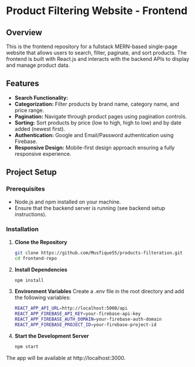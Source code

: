 # Product Filtering Website - Frontend

## Overview
This is the frontend repository for a fullstack MERN-based single-page website that allows users to search, filter, paginate, and sort products. The frontend is built with React.js and interacts with the backend APIs to display and manage product data.

## Features
- **Search Functionality:** 
- **Categorization:** Filter products by brand name, category name, and price range.
- **Pagination:** Navigate through product pages using pagination controls.
- **Sorting:** Sort products by price (low to high, high to low) and by date added (newest first).
- **Authentication:** Google and Email/Password authentication using Firebase.
- **Responsive Design:** Mobile-first design approach ensuring a fully responsive experience.

## Project Setup

### Prerequisites
- Node.js and npm installed on your machine.
- Ensure that the backend server is running (see backend setup instructions).

### Installation

1. **Clone the Repository**
   ```bash
   git clone https://github.com/Musfique55/products-filteration.git
   cd frontend-repo
2. **Install Dependencies**
   ```bash
   npm install
3. **Environment Variables**
   Create a .env file in the root directory and add the following variables:
   ```bash
   REACT_APP_API_URL=http://localhost:5000/api
   REACT_APP_FIREBASE_API_KEY=your-firebase-api-key
   REACT_APP_FIREBASE_AUTH_DOMAIN=your-firebase-auth-domain
   REACT_APP_FIREBASE_PROJECT_ID=your-firebase-project-id
4. **Start the Development Server**

   ```bash
   npm start

The app will be available at http://localhost:3000.
